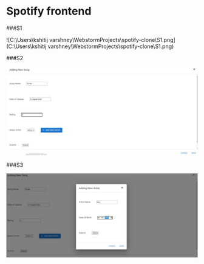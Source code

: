 # Spotify frontend

###S1

![C:\Users\kshitij varshney\WebstormProjects\spotify-clone\S1.png](C:\Users\kshitij varshney\WebstormProjects\spotify-clone\S1.png)

###S2

![img_1.png](s2.png)

###S3

![img_1.png](s3.png)
